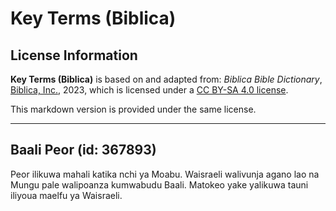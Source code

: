 # Key Terms (Biblica)

## License Information

**Key Terms (Biblica)** is based on and adapted from: _Biblica Bible Dictionary_, [Biblica, Inc.](https://www.biblica.com/), 2023, which is licensed under a [CC BY-SA 4.0 license](https://creativecommons.org/licenses/by-sa/4.0/legalcode.en).

This markdown version is provided under the same license.



--------------------------------

## Baali Peor (id: 367893)

Peor ilikuwa mahali katika nchi ya Moabu. Waisraeli walivunja agano lao na Mungu pale walipoanza kumwabudu Baali. Matokeo yake yalikuwa tauni iliyoua maelfu ya Waisraeli.


